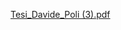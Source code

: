 [Tesi_Davide_Poli (3).pdf](https://github.com/user-attachments/files/18218760/Tesi_Davide_Poli.3.pdf)
